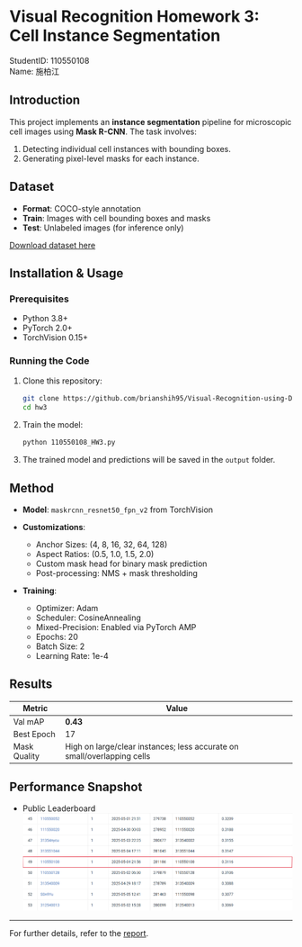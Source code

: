 # Visual Recognition Homework 3: Cell Instance Segmentation

StudentID: 110550108  
Name: 施柏江

## Introduction

This project implements an **instance segmentation** pipeline for microscopic cell images using **Mask R-CNN**. The task involves:

1. Detecting individual cell instances with bounding boxes.
2. Generating pixel-level masks for each instance.

## Dataset

* **Format**: COCO-style annotation
* **Train**: Images with cell bounding boxes and masks
* **Test**: Unlabeled images (for inference only)

[Download dataset here](https://drive.google.com/file/d/1B0qWNzQZQmfQP7x7o4FDdgb9GvPDoFzI/view)

## Installation & Usage
### Prerequisites

* Python 3.8+
* PyTorch 2.0+
* TorchVision 0.15+

### Running the Code
1. Clone this repository:
   ```bash
   git clone https://github.com/brianshih95/Visual-Recognition-using-Deep-Learning.git
   cd hw3
   ```
2. Train the model:
   ```bash
   python 110550108_HW3.py
   ```
3. The trained model and predictions will be saved in the `output` folder.

## Method

* **Model**: `maskrcnn_resnet50_fpn_v2` from TorchVision

* **Customizations**:

  * Anchor Sizes: (4, 8, 16, 32, 64, 128)
  * Aspect Ratios: (0.5, 1.0, 1.5, 2.0)
  * Custom mask head for binary mask prediction
  * Post-processing: NMS + mask thresholding

* **Training**:

  * Optimizer: Adam
  * Scheduler: CosineAnnealing
  * Mixed-Precision: Enabled via PyTorch AMP
  * Epochs: 20
  * Batch Size: 2
  * Learning Rate: 1e-4


## Results

| Metric       | Value                                                                   |
| ------------ | ----------------------------------------------------------------------- |
| Val mAP      | **0.43**                                                                |
| Best Epoch   | 17                                                                       |
| Mask Quality | High on large/clear instances; less accurate on small/overlapping cells |

## Performance Snapshot
- Public Leaderboard
 ![](leaderboard.png)

---
For further details, refer to the [report](110550108_HW3.pdf).